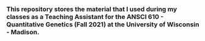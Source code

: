 ### This repository stores the material that I used during my classes as a Teaching Assistant for the ANSCI 610 - Quantitative Genetics (Fall 2021) at the University of Wisconsin - Madison.
